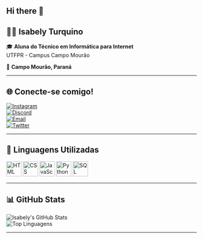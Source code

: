 ## Hi there 👋

## 👩‍💻 Isabely Turquino

🎓 **Aluna do Técnico em Informática para Internet**  
UTFPR - Campus Campo Mourão  

📍 **Campo Mourão, Paraná**

---

## 🌐 Conecte-se comigo!
[![Instagram](https://img.shields.io/badge/Instagram-E4405F?style=for-the-badge&logo=instagram&logoColor=white)](https://instagram.com/seu_usuario)  
[![Discord](https://img.shields.io/badge/Discord-7289DA?style=for-the-badge&logo=discord&logoColor=white)](https://discord.gg/seu_link)  
[![Email](https://img.shields.io/badge/Gmail-D14836?style=for-the-badge&logo=gmail&logoColor=white)](mailto:seuemail@gmail.com)  
[![Twitter](https://img.shields.io/badge/Twitter-1DA1F2?style=for-the-badge&logo=twitter&logoColor=white)](https://twitter.com/seu_usuario)

---

## 🚀 Linguagens Utilizadas
<div>
    <img src="https://cdn.jsdelivr.net/gh/devicons/devicon/icons/html5/html5-original.svg" alt="HTML" width="40" height="40"/>
    <img src="https://cdn.jsdelivr.net/gh/devicons/devicon/icons/css3/css3-original.svg" alt="CSS" width="40" height="40"/>
    <img src="https://cdn.jsdelivr.net/gh/devicons/devicon/icons/javascript/javascript-original.svg" alt="JavaScript" width="40" height="40"/>
    <img src="https://cdn.jsdelivr.net/gh/devicons/devicon/icons/python/python-original.svg" alt="Python" width="40" height="40"/>
    <img src="https://cdn.jsdelivr.net/gh/devicons/devicon/icons/mysql/mysql-original.svg" alt="SQL" width="40" height="40"/>
</div>

---

## 📊 GitHub Stats
![Isabely's GitHub Stats](https://github-readme-stats.vercel.app/api?username=seu_usuario&show_icons=true&theme=radical)  
![Top Linguagens](https://github-readme-stats.vercel.app/api/top-langs/?username=seu_usuario&layout=compact&theme=radical)

---
